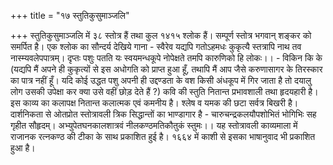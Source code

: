 +++
title = "१७ स्तुतिकुसुमाञ्जलि"

+++
स्तुतिकुसुमाञ्जलि में ३८ स्तोत्र हैं तथा कुल १४१५ श्लोक हैं। सम्पूर्ण स्तोत्र भगवान् शङ्कर को समर्पित है। एक श्लोक का सौन्दर्य देखिये गाना -
स्वैरेव यद्यपि गतोऽहमधः कुकृत्यै स्तत्रापि नाथ तव नास्म्यवलेपपात्रम्। दृप्तः पशुः पतति यः स्वयमन्धकूपे
नोपेक्षते तमपि कारुणिको हि लोकः।। - विकिन कि के (यद्यपि मैं अपने ही कुकृत्यों से इस अधोगति को प्राप्त हुआ हूँ, तथापि मैं आप जैसे करुणासागर के तिरस्कार का पात्र नहीं हूँ। यदि कोई उद्धत पशु अपनी ही उद्दण्डता के वश किसी अंधकूप में गिर जाता है तो दयालु लोग उसकी उपेक्षा कर क्या उसे वहीं छोड़ देते हैं ?)
कवि की स्तुति नितान्त प्रभावशाली तथा हृदयहारी है। इस काव्य का कलापक्ष नितान्त कलात्मक एवं कमनीय है। श्लेष व यमक की छटा सर्वत्र बिखरी है। दार्शनिकता से ओतप्रोत स्तोत्रावली त्रिक सिद्धान्तों का भाण्डागार है -
चारुचन्द्रकलयौपशोभितं भोगिभिः सह गृहीत सौहृदम्।
अभ्युपेतघनकालशात्रवं नीलकण्ठमतिकौतुकं स्तुमः।। यह स्तोत्रावली काव्यमाला में राजानक रत्नकण्ठ की टीका के साथ प्रकाशित हुई है। १६६४ में काशी से इसका भाषानुवाद भी प्रकाशित हुआ है।